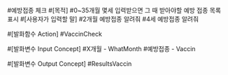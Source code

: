#예방접종 체크
#[목적]
#0~35개월 몇세 입력받으면 그 때 받아야할 예방 접종 목록 표시
#[사용자가 입력할 말]
#2개월 예방접종 알려줘
#4세 예방접종 알려줘

#[발화함수 Action]
#VaccinCheck

#[발화변수 Input Concept]
#X개월 - WhatMonth
#예방접종 - Vaccin

#[발화변수 Output Concept]
#ResultsVaccin

